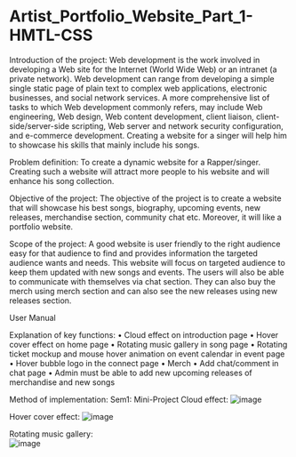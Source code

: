 # Artist_Portfolio_Website_Part_1-HMTL-CSS



Introduction of the project:
Web development is the work involved in developing a Web site for the Internet (World Wide Web) or an intranet (a private network). Web development can range from developing a simple single static page of plain text to complex web applications, electronic businesses, and social network services. A more comprehensive list of tasks to which Web development commonly refers, may include Web engineering, Web design, Web content development, client liaison, client-side/server-side scripting, Web server and network security configuration, and e-commerce development. Creating a website for a singer will help him to showcase his skills that mainly include his songs.

Problem definition:
To create a dynamic website for a Rapper/singer. Creating such a website will attract more people to his website and will enhance his song collection.

Objective of the project:
The objective of the project is to create a website that will showcase his best songs, biography, upcoming events, new releases, merchandise section, community chat etc. Moreover, it will like a portfolio website.

Scope of the project:
A good website is user friendly to the right audience easy for that audience to find and provides information the targeted audience wants and needs. This website will focus on targeted audience to keep them updated with new songs and events. The users will also be able to communicate with themselves via chat section. They can also buy the merch using merch section and can also see the new releases using new releases section.


User Manual

Explanation of key functions:
•	Cloud effect on introduction page
•	Hover cover effect on home page
•	Rotating music gallery in song page
•	Rotating ticket mockup and mouse hover animation on event calendar in event page
•	 Hover bubble logo in the connect page
•	Merch
•	Add chat/comment in chat page
•	Admin must be able to add new upcoming releases of merchandise and new songs 

Method of implementation:
Sem1: Mini-Project
Cloud effect: 
![image](https://user-images.githubusercontent.com/50983824/204728304-f1c49dc0-b074-4174-a8c5-6eb6e82d0357.png)


Hover cover effect:
 ![image](https://user-images.githubusercontent.com/50983824/204728352-25e16244-2cd5-4718-b7d9-29748cbb08d6.png)

Rotating music gallery:  
![image](https://user-images.githubusercontent.com/50983824/204728361-527f68fc-c8d0-4ed8-8ebf-f38581555239.png)


